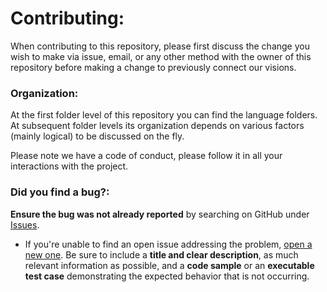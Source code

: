# Contributing:

When contributing to this repository, please first discuss the change you wish to make via issue,
email, or any other method with the owner of this repository before making a change to previously connect our visions.

 ### Organization:
 
At the first folder level of this repository you can find the language folders. At subsequent folder levels its organization 
depends on various factors (mainly logical) to be discussed on the fly.


Please note we have a code of conduct, please follow it in all your interactions with the project. 


### Did you find a bug?:

**Ensure the bug was not already reported** by searching on GitHub under [Issues](https://github.com/faunna/blue-frog/issues).
* If you're unable to find an open issue addressing the problem, [open a new one](https://github.com/faunna/blue-frog/issues/new). 
Be sure to include a **title and clear description**, as much relevant information as possible, and a **code sample** 
or an **executable test case** demonstrating the expected behavior that is not occurring.

